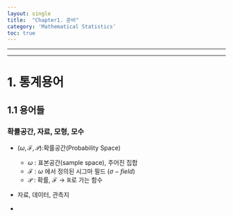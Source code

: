 ```yaml
---
layout: single
title:  "Chapter1. 준비"
category: 'Mathematical Statistics'
toc: true
---
```


---

---


# 1. 통계용어
## 1.1 용어들

### 확률공간, 자료, 모형, 모수

* $(\omega,\mathcal{F},\mathcal{P})$:확률공간(Probability Space) 
   - $\omega$ : 표본공간(sample space), 주어진 집합
   - $\mathcal{F}$ :  $\omega$ 에서 정의된 시그마 필드 $(\sigma - field)$
   - $\mathcal{P}$ : 확률, $\mathcal{F} \rightarrow \mathbb{R}$로 가는 함수



* 자료, 데이터, 관측지
 -


